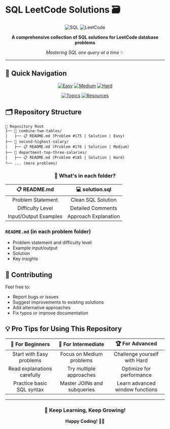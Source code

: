 # SQL LeetCode Solutions 🗃️

<div align="center">

![SQL](https://img.shields.io/badge/SQL-4479A1?style=for-the-badge&logo=mysql&logoColor=white)
![LeetCode](https://img.shields.io/badge/LeetCode-FFA116?style=for-the-badge&logo=leetcode&logoColor=black)

**A comprehensive collection of SQL solutions for LeetCode database problems**

*Mastering SQL one query at a time* ✨

</div>

---

## 🎯 Quick Navigation

<div align="center">

[![Easy](https://img.shields.io/badge/Easy-00B74A?style=for-the-badge&logo=checkmarx&logoColor=white)](#easy-problems)
[![Medium](https://img.shields.io/badge/Medium-FFA500?style=for-the-badge&logo=databricks&logoColor=white)](#medium-problems)
[![Hard](https://img.shields.io/badge/Hard-FF0000?style=for-the-badge&logo=apache&logoColor=white)](#hard-problems)

[![Topics](https://img.shields.io/badge/Browse_by_Topics-9932CC?style=for-the-badge&logo=gitbook&logoColor=white)](#-problems-by-topic)
[![Resources](https://img.shields.io/badge/Learning_Resources-4169E1?style=for-the-badge&logo=bookstack&logoColor=white)](#-resources)

</div>

## 🗂️ Repository Structure

```
📁 Repository Root
├── 📁 combine-two-tables/
│   ├── 📋 README.md (Problem #175 | Solution | Easy)
├── 📁 second-highest-salary/
│   ├── 📋 README.md (Problem #176 | Solution | Medium)
├── 📁 department-top-three-salaries/
│   ├── 📋 README.md (Problem #185 | Solution | Hard)
└── ... (more problems)
```

<div align="center">

### 🌟 **What's in each folder?**

| 📋 **README.md** | 💻 **solution.sql** |
|:----------------:|:-------------------:|
| Problem Statement | Clean SQL Solution |
| Difficulty Level | Detailed Comments |
| Input/Output Examples | Approach Explanation |

</div>

### `README.md` (in each problem folder)
- Problem statement and difficulty level
- Example input/output
- Solution
- Key insights

## 🤝 Contributing

Feel free to:
- Report bugs or issues
- Suggest improvements to existing solutions
- Add alternative approaches
- Fix typos or improve documentation


## 💡 Pro Tips for Using This Repository

<div align="center">

| 🎯 **For Beginners** | 🚀 **For Intermediate** | 🏆 **For Advanced** |
|:--------------------:|:------------------------:|:--------------------:|
| Start with Easy problems | Focus on Medium problems | Challenge yourself with Hard |
| Read explanations carefully | Try multiple approaches | Optimize for performance |
| Practice basic SQL syntax | Master JOINs and subqueries | Learn advanced window functions |

</div>

---

<div align="center">

### 🎯 **Keep Learning, Keep Growing!**

**Happy Coding!** 🚀✨


</div>
